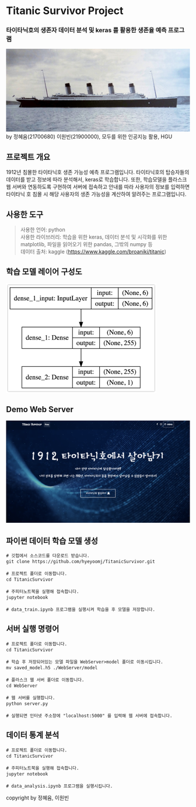 # Titanic Survivor Project
### 타이타닉호의 생존자 데이터 분석 및 keras 를 활용한 생존율 예측 프로그램

![image](./data/titanic.jpeg)
by 정혜윰(21700680) 이원빈(21900000), 모두를 위한 인공지능 활용, HGU

## 프로젝트 개요
1912년 침몰한 타이타닉호 생존 가능성 예측 프로그램입니다. 타이타닉호의 탑승자들의 데이터를 받고 정보에 따라 분석해서, keras로 학습합니다.
또한, 학습모델을 플라스크 웹 서버와 연동하도록 구현하여 서버에 접속하고 안내를 따라 사용자의 정보를 입력하면 타이타닉 호 침몰 시 해당 사용자의 생존 가능성을 계산하여 알려주는 프로그램입니다.

## 사용한 도구
> 사용한 언어: python<br>
사용한 라이브러리: 학습을 위한 keras, 데이터 분석 및 시각화를 위한 matplotlib, 파일을 읽어오기 위한 pandas, 그밖의 numpy 등<br>
데이터 출처: kaggle (https://www.kaggle.com/broaniki/titanic)


## 학습 모델 레이어 구성도
![image](./data/train_model.jpeg)

## Demo Web Server
![image](./data/demoserver.png)

## 파이썬 데이터 학습 모델 생성
```
# 깃헙에서 소스코드를 다운로드 받습니다.
git clone https://github.com/hyeyoomj/TitanicSurvivor.git

# 프로젝트 폴더로 이동합니다.
cd TitanicSurvivor

# 주피터노트북을 실행해 접속합니다.
jupyter notebook

# data_train.ipynb 프로그램을 실행시켜 학습을 후 모델을 저장합니다.
```

## 서버 실행 명령어
```
# 프로젝트 폴더로 이동합니다.
cd TitanicSurvivor

# 학습 후 저장되어있는 모델 파일을 WebServer>model 폴더로 이동시킵니다.
mv saved_model.h5 ./WebServer/model

# 플라스크 웹 서버 폴더로 이동합니다.
cd WebServer

# 웹 서버를 실행합니다.
python server.py

# 실행되면 인터넷 주소창에 "localhost:5000" 를 입력해 웹 서버에 접속합니다.
```


## 데이터 통계 분석
```
# 프로젝트 폴더로 이동합니다.
cd TitanicSurvivor

# 주피터노트북을 실행해 접속합니다.
jupyter notebook

# data_analysis.ipynb 프로그램을 실행시킵니다.
```

copyright by 정혜윰, 이원빈
